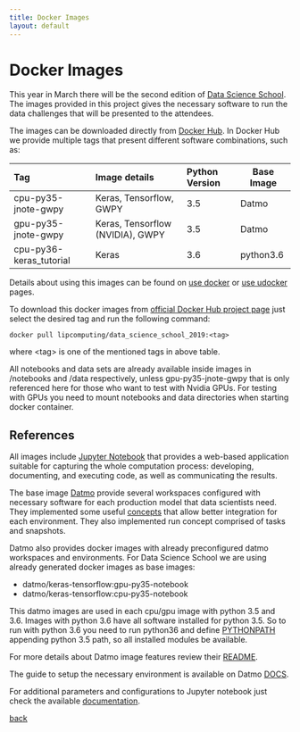 ```yaml
---
title: Docker Images
layout: default
---
```


# Docker Images

This year in March there will be the second edition of [Data Science School](http://www.lip.pt/data-science-2019/?p=school). The images provided in this project gives the necessary software to run the data challenges that will be presented to the attendees.

The images can be downloaded directly from [Docker Hub](https://hub.docker.com/r/lipcomputing/data_science_school_2019). In Docker Hub we provide multiple tags that present different software combinations, such as:

| Tag                      | Image details                      |  Python Version  | Base Image |
|:-------------------------|:-----------------------------------|:-----------------|------------|
| cpu-py35-jnote-gwpy      | Keras, Tensorflow, GWPY            | 3.5              | Datmo      |
| gpu-py35-jnote-gwpy      | Keras, Tensorflow (NVIDIA), GWPY   | 3.5              | Datmo      |
| cpu-py36-keras_tutorial  | Keras                              | 3.6              | python3.6  |

Details about using this images can be found on [use docker](./use_docker.html) or [use udocker](./use_udocker.html) pages.

To download this docker images from [official Docker Hub project page](https://hub.docker.com/r/lipcomputing/data_science_school_2019/tags) just select the desired tag and run the following command:

```
docker pull lipcomputing/data_science_school_2019:<tag>
```

where \<tag\> is one of the mentioned tags in above table.

All notebooks and data sets are already available inside images in /notebooks and /data respectively, unless gpu-py35-jnote-gwpy that is only referenced here for those who want to test with Nvidia GPUs. For testing with GPUs you need to mount notebooks and data directories when starting docker container.


## References

All images include [Jupyter Notebook](https://jupyter-notebook.readthedocs.io/en/stable/notebook.html) that provides a web-based application suitable for capturing the whole computation process: developing, documenting, and executing code, as well as communicating the results.

The base image [Datmo](https://github.com/datmo/datmo/blob/master/README.md) provide several workspaces configured with necessary software for each production model that data scientists need. They implemented some useful [concepts](https://datmo.readthedocs.io/en/latest/concepts.html) that allow better integration for each environment. They also implemented run concept comprised of tasks and snapshots.

Datmo also provides docker images with already preconfigured datmo workspaces and environments. For Data Science School we are using already generated docker images as base images:
  * datmo/keras-tensorflow:gpu-py35-notebook
  * datmo/keras-tensorflow:cpu-py35-notebook

This datmo images are used in each cpu/gpu image with python 3.5 and 3.6. Images with python 3.6 have all software installed for python 3.5. So to run with python 3.6 you need to run python36 and define [PYTHONPATH](https://docs.python.org/3/using/cmdline.html#envvar-PYTHONPATH) appending python 3.5 path, so all installed modules be available.

For more details about Datmo image features review their [README](https://github.com/datmo/datmo/blob/master/README.md).

The guide to setup the necessary environment is available on Datmo [DOCS](https://datmo.readthedocs.io/en/latest/env-setup.html).

For additional parameters and configurations to Jupyter notebook just check the available [documentation](https://jupyter-notebook.readthedocs.io/en/stable/config.html).

[back](./)
